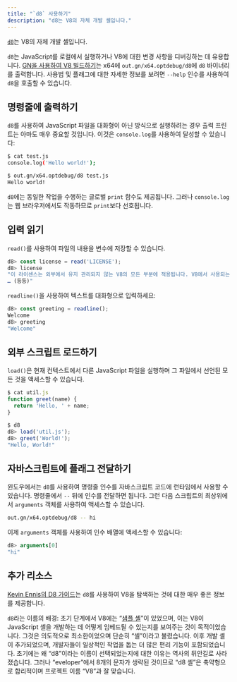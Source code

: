 ```yaml
---
title: "`d8` 사용하기"
description: "d8는 V8의 자체 개발 셸입니다."
---
```

[`d8`](https://source.chromium.org/chromium/chromium/src/+/main:v8/src/d8/)는 V8의 자체 개발 셸입니다.

`d8`는 JavaScript를 로컬에서 실행하거나 V8에 대한 변경 사항을 디버깅하는 데 유용합니다. [GN을 사용하여 V8 빌드하기](/docs/build-gn)는 x64에 `out.gn/x64.optdebug/d8`에 `d8` 바이너리를 출력합니다. 사용법 및 플래그에 대한 자세한 정보를 보려면 `--help` 인수를 사용하여 `d8`을 호출할 수 있습니다.

## 명령줄에 출력하기

`d8`를 사용하여 JavaScript 파일을 대화형이 아닌 방식으로 실행하려는 경우 출력 프린트는 아마도 매우 중요할 것입니다. 이것은 `console.log`를 사용하여 달성할 수 있습니다:

```bash
$ cat test.js
console.log('Hello world!');

$ out.gn/x64.optdebug/d8 test.js
Hello world!
```

`d8`에는 동일한 작업을 수행하는 글로벌 `print` 함수도 제공됩니다. 그러나 `console.log`는 웹 브라우저에서도 작동하므로 `print`보다 선호됩니다.

## 입력 읽기

`read()`를 사용하여 파일의 내용을 변수에 저장할 수 있습니다.

```js
d8> const license = read('LICENSE');
d8> license
"이 라이센스는 외부에서 유지 관리되지 않는 V8의 모든 부분에 적용됩니다. V8에서 사용되는 외부 유지 관리 라이브러리는:
… (등등)"
```

`readline()`을 사용하여 텍스트를 대화형으로 입력하세요:

```js
d8> const greeting = readline();
Welcome
d8> greeting
"Welcome"
```

## 외부 스크립트 로드하기

`load()`은 현재 컨텍스트에서 다른 JavaScript 파일을 실행하며 그 파일에서 선언된 모든 것을 액세스할 수 있습니다.

```js
$ cat util.js
function greet(name) {
  return 'Hello, ' + name;
}

$ d8
d8> load('util.js');
d8> greet('World!');
"Hello, World!"
```

## 자바스크립트에 플래그 전달하기

윈도우에서는 `d8`를 사용하여 명령줄 인수를 자바스크립트 코드에 런타임에서 사용할 수 있습니다. 명령줄에서 `--` 뒤에 인수를 전달하면 됩니다. 그런 다음 스크립트의 최상위에서 `arguments` 객체를 사용하여 액세스할 수 있습니다.

```bash
out.gn/x64.optdebug/d8 -- hi
```

이제 `arguments` 객체를 사용하여 인수 배열에 액세스할 수 있습니다:

```js
d8> arguments[0]
"hi"
```

## 추가 리소스

[Kevin Ennis의 D8 가이드](https://gist.github.com/kevincennis/0cd2138c78a07412ef21)는 `d8`를 사용하여 V8을 탐색하는 것에 대한 매우 좋은 정보를 제공합니다.

`d8`라는 이름의 배경: 초기 단계에서 V8에는 “[샘플 셸](https://chromium.googlesource.com/v8/v8/+/master/samples/shell.cc)”이 있었으며, 이는 V8이 JavaScript 셸을 개발하는 데 어떻게 임베드될 수 있는지를 보여주는 것이 목적이었습니다. 그것은 의도적으로 최소한이었으며 단순히 “셸”이라고 불렸습니다. 이후 개발 셸이 추가되었으며, 개발자들이 일상적인 작업을 돕는 더 많은 편리 기능이 포함되었습니다. 초기에는 왜 “d8”이라는 이름이 선택되었는지에 대한 이유는 역사의 뒤안길로 사라졌습니다. 그러나 “eveloper”에서 8개의 문자가 생략된 것이므로 “d8 셸”은 축약형으로 합리적이며 프로젝트 이름 “V8”과 잘 맞습니다.
